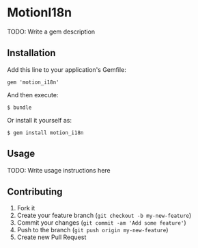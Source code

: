 # MotionI18n

TODO: Write a gem description

## Installation

Add this line to your application's Gemfile:

    gem 'motion_i18n'

And then execute:

    $ bundle

Or install it yourself as:

    $ gem install motion_i18n

## Usage

TODO: Write usage instructions here

## Contributing

1. Fork it
2. Create your feature branch (`git checkout -b my-new-feature`)
3. Commit your changes (`git commit -am 'Add some feature'`)
4. Push to the branch (`git push origin my-new-feature`)
5. Create new Pull Request
